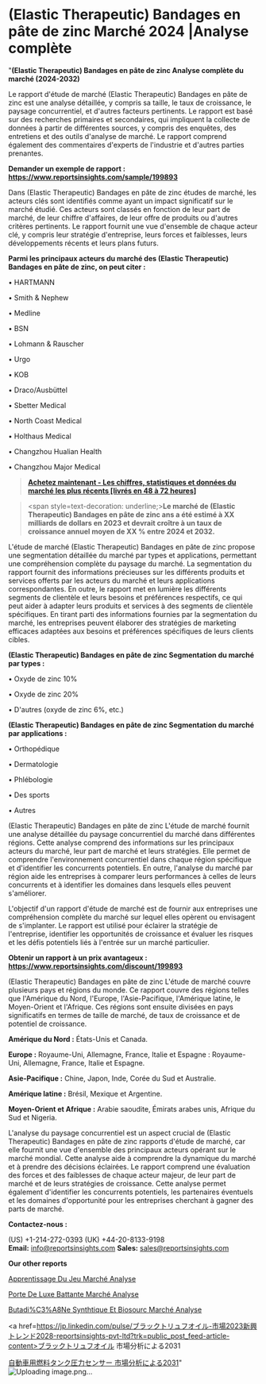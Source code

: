 # (Elastic Therapeutic) Bandages en pâte de zinc Marché 2024 |Analyse complète

"<strong>(Elastic Therapeutic) Bandages en pâte de zinc Analyse complète du marché (2024-2032)</strong>

Le rapport d'étude de marché (Elastic Therapeutic) Bandages en pâte de zinc est une analyse détaillée, y compris sa taille, le taux de croissance, le paysage concurrentiel, et d'autres facteurs pertinents. Le rapport est basé sur des recherches primaires et secondaires, qui impliquent la collecte de données à partir de différentes sources, y compris des enquêtes, des entretiens et des outils d'analyse de marché. Le rapport comprend également des commentaires d'experts de l'industrie et d'autres parties prenantes.

<strong>Demander un exemple de rapport : </strong><strong><a href=https://www.reportsinsights.com/sample/199893>https://www.reportsinsights.com/sample/199893</a></strong>

Dans (Elastic Therapeutic) Bandages en pâte de zinc études de marché, les acteurs clés sont identifiés comme ayant un impact significatif sur le marché étudié. Ces acteurs sont classés en fonction de leur part de marché, de leur chiffre d'affaires, de leur offre de produits ou d'autres critères pertinents. Le rapport fournit une vue d'ensemble de chaque acteur clé, y compris leur stratégie d'entreprise, leurs forces et faiblesses, leurs développements récents et leurs plans futurs.

<strong>Parmi les principaux acteurs du marché des (Elastic Therapeutic) Bandages en pâte de zinc, on peut citer :</strong>

• HARTMANN

• Smith & Nephew

• Medline

• BSN

• Lohmann & Rauscher

• Urgo

• KOB

• Draco/Ausbüttel

• Sbetter Medical

• North Coast Medical

• Holthaus Medical

• Changzhou Hualian Health

• Changzhou Major Medical

<blockquote><a href=https://reportsinsights.com/buynow/199893><span style=text-decoration: underline;><strong>Achetez maintenant - Les chiffres, statistiques et données du marché les plus récents [livrés en 48 à 72 heures]</strong></span></a></blockquote>
<blockquote>
<div class=group w-full text-gray-800 dark:text-gray-100 border-b border-black/10 dark:border-gray-900/50 bg-gray-50 dark:bg-[#444654]>
<div class=flex p-4 gap-4 text-base md:gap-6 md:max-w-2xl lg:max-w-xl xl:max-w-3xl md:py-6 lg:px-0 m-auto>
<div class=relative flex flex-col w-[calc(100%-50px)] gap-1 md:gap-3 lg:w-[calc(100%-115px)]>
<div class=flex flex-grow flex-col gap-3>
<div class=min-h-[20px] flex flex-col items-start gap-4 whitespace-pre-wrap break-words>
<div class=result-streaming markdown prose w-full break-words dark:prose-invert light>

<span style=text-decoration: underline;><strong>Le marché de (Elastic Therapeutic) Bandages en pâte de zinc ans a été estimé à XX milliards de dollars en 2023 et devrait croître à un taux de croissance annuel moyen de XX % entre 2024 et 2032.</strong></span>

</div>
</div>
</div>
</div>
</div>
</div></blockquote>
L'étude de marché (Elastic Therapeutic) Bandages en pâte de zinc propose une segmentation détaillée du marché par types et applications, permettant une compréhension complète du paysage du marché. La segmentation du rapport fournit des informations précieuses sur les différents produits et services offerts par les acteurs du marché et leurs applications correspondantes. En outre, le rapport met en lumière les différents segments de clientèle et leurs besoins et préférences respectifs, ce qui peut aider à adapter leurs produits et services à des segments de clientèle spécifiques. En tirant parti des informations fournies par la segmentation du marché, les entreprises peuvent élaborer des stratégies de marketing efficaces adaptées aux besoins et préférences spécifiques de leurs clients cibles.

<strong>(Elastic Therapeutic) Bandages en pâte de zinc Segmentation du marché par types :</strong>

• Oxyde de zinc 10%

• Oxyde de zinc 20%

• D'autres (oxyde de zinc 6%, etc.)

<strong>(Elastic Therapeutic) Bandages en pâte de zinc Segmentation du marché par applications :</strong>

• Orthopédique

• Dermatologie

• Phlébologie

• Des sports

• Autres

(Elastic Therapeutic) Bandages en pâte de zinc L'étude de marché fournit une analyse détaillée du paysage concurrentiel du marché dans différentes régions. Cette analyse comprend des informations sur les principaux acteurs du marché, leur part de marché et leurs stratégies. Elle permet de comprendre l'environnement concurrentiel dans chaque région spécifique et d'identifier les concurrents potentiels. En outre, l'analyse du marché par région aide les entreprises à comparer leurs performances à celles de leurs concurrents et à identifier les domaines dans lesquels elles peuvent s'améliorer.

L'objectif d'un rapport d'étude de marché est de fournir aux entreprises une compréhension complète du marché sur lequel elles opèrent ou envisagent de s'implanter. Le rapport est utilisé pour éclairer la stratégie de l'entreprise, identifier les opportunités de croissance et évaluer les risques et les défis potentiels liés à l'entrée sur un marché particulier.

<strong>Obtenir un rapport à un prix avantageux : <a href=https://www.reportsinsights.com/discount/199893>https://www.reportsinsights.com/discount/199893</a></strong>

(Elastic Therapeutic) Bandages en pâte de zinc L'étude de marché couvre plusieurs pays et régions du monde. Ce rapport couvre des régions telles que l'Amérique du Nord, l'Europe, l'Asie-Pacifique, l'Amérique latine, le Moyen-Orient et l'Afrique. Ces régions sont ensuite divisées en pays significatifs en termes de taille de marché, de taux de croissance et de potentiel de croissance.

<strong>Amérique du Nord :</strong> États-Unis et Canada.

<strong>Europe :</strong> Royaume-Uni, Allemagne, France, Italie et Espagne : Royaume-Uni, Allemagne, France, Italie et Espagne.

<strong>Asie-Pacifique :</strong> Chine, Japon, Inde, Corée du Sud et Australie.

<strong>Amérique latine :</strong> Brésil, Mexique et Argentine.

<strong>Moyen-Orient et Afrique :</strong> Arabie saoudite, Émirats arabes unis, Afrique du Sud et Nigeria.

L'analyse du paysage concurrentiel est un aspect crucial de (Elastic Therapeutic) Bandages en pâte de zinc rapports d'étude de marché, car elle fournit une vue d'ensemble des principaux acteurs opérant sur le marché mondial. Cette analyse aide à comprendre la dynamique du marché et à prendre des décisions éclairées. Le rapport comprend une évaluation des forces et des faiblesses de chaque acteur majeur, de leur part de marché et de leurs stratégies de croissance. Cette analyse permet également d'identifier les concurrents potentiels, les partenaires éventuels et les domaines d'opportunité pour les entreprises cherchant à gagner des parts de marché.

<strong>Contactez-nous :</strong>

(US) +1-214-272-0393
(UK) +44-20-8133-9198
<strong>Email:</strong> <a>info@reportsinsights.com</a>
<strong>Sales:</strong> <a>sales@reportsinsights.com</a>

<strong>Our other reports</strong>

<a href=https://www.linkedin.com/pulse/apprentissage-du-jeu-march%C3%A9-segmentation-tendances-8hmbc/>Apprentissage Du Jeu Marché Analyse</a>

<a href=https://www.linkedin.com/pulse/porte-de-luxe-battante-march%C3%A9-rapport-sur-s50of/>Porte De Luxe Battante Marché Analyse</a>

<a href=https://www.linkedin.com/pulse/butadi%C3%A8ne-synth%C3%A9tique-et-biosourc%C3%A9-march%C3%A9-cadre-ew3tf/>Butadi%C3%A8Ne Synthtique Et Biosourc Marché Analyse</a>

<a href=https://jp.linkedin.com/pulse/ブラックトリュフオイル-市場2023新興トレンド2028-reportsinsights-pvt-ltd?trk=public_post_feed-article-content>ブラックトリュフオイル 市場分析による2031</a>

<a href=https://www.linkedin.com/pulse/自動車用燃料タンク圧力センサー-市場地域別の規模とトレンド-community-market-research/>自動車用燃料タンク圧力センサー 市場分析による2031</a>"
![Uploading image.png…]()
